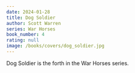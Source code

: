 ```yaml
---
date: 2024-01-28
title: Dog Soldier
author: Scott Warren
series: War Horses
book_number: 4
rating: null
image: /books/covers/dog_soldier.jpg
---
```


<span class="book-title">Dog Soldier</span> is the forth in the War Horses
series.
